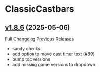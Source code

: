 # ClassicCastbars

## [v1.8.6](https://github.com/wardz/ClassicCastbars/tree/v1.8.6) (2025-05-06)
[Full Changelog](https://github.com/wardz/ClassicCastbars/compare/v1.8.5...v1.8.6) [Previous Releases](https://github.com/wardz/ClassicCastbars/releases)

- sanity checks  
- add option to move cast timer text (#89)  
- bump toc versions  
- add missing game versions to dropdown  
